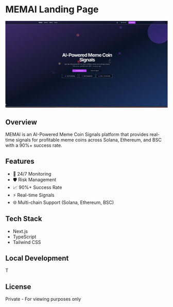 # MEMAI Landing Page

![MEMAI Landing Preview](https://raw.githubusercontent.com/Mettice/memaiLanding/main/public/images/landing-preview.png)

## Overview
MEMAI is an AI-Powered Meme Coin Signals platform that provides real-time signals for profitable meme coins across Solana, Ethereum, and BSC with a 90%+ success rate.

## Features
- 🤖 24/7 Monitoring
- 🛡️ Risk Management
- 📈 90%+ Success Rate
- ⚡ Real-time Signals
- 🌐 Multi-chain Support (Solana, Ethereum, BSC)

## Tech Stack
- Next.js
- TypeScript
- Tailwind CSS

## Local Development

T
## License
Private - For viewing purposes only
